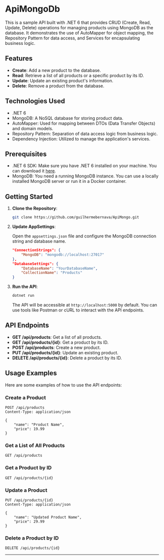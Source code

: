 # ApiMongoDb

This is a sample API built with .NET 6 that provides CRUD (Create, Read, Update, Delete) operations for managing products using MongoDB as the database. It demonstrates the use of AutoMapper for object mapping, the Repository Pattern for data access, and Services for encapsulating business logic.

## Features

- **Create**: Add a new product to the database.
- **Read**: Retrieve a list of all products or a specific product by its ID.
- **Update**: Update an existing product's information.
- **Delete**: Remove a product from the database.

## Technologies Used

- .NET 6
- MongoDB: A NoSQL database for storing product data.
- AutoMapper: Used for mapping between DTOs (Data Transfer Objects) and domain models.
- Repository Pattern: Separation of data access logic from business logic.
- Dependency Injection: Utilized to manage the application's services.

## Prerequisites

- .NET 6 SDK: Make sure you have .NET 6 installed on your machine. You can download it [here](https://dotnet.microsoft.com/download/dotnet/6.0).
- MongoDB: You need a running MongoDB instance. You can use a locally installed MongoDB server or run it in a Docker container.

## Getting Started

1. **Clone the Repository**:

   ```bash
   git clone https://github.com/guilhermebernava/ApiMongo.git
   ```

2. **Update AppSettings**:

   Open the `appsettings.json` file and configure the MongoDB connection string and database name.

   ```json
   "ConnectionStrings": {
       "MongoDB": "mongodb://localhost:27017"
   },
   "DatabaseSettings": {
       "DatabaseName": "YourDatabaseName",
       "CollectionName": "Products"
   }
   ```

3. **Run the API**:

   ```bash
   dotnet run
   ```

   The API will be accessible at `http://localhost:5000` by default. You can use tools like Postman or cURL to interact with the API endpoints.

## API Endpoints

- **GET /api/products**: Get a list of all products.
- **GET /api/products/{id}**: Get a product by its ID.
- **POST /api/products**: Create a new product.
- **PUT /api/products/{id}**: Update an existing product.
- **DELETE /api/products/{id}**: Delete a product by its ID.

## Usage Examples

Here are some examples of how to use the API endpoints:

### Create a Product

```http
POST /api/products
Content-Type: application/json

{
    "name": "Product Name",
    "price": 19.99
}
```

### Get a List of All Products

```http
GET /api/products
```

### Get a Product by ID

```http
GET /api/products/{id}
```

### Update a Product

```http
PUT /api/products/{id}
Content-Type: application/json

{
    "name": "Updated Product Name",
    "price": 29.99
}
```

### Delete a Product by ID

```http
DELETE /api/products/{id}
```

---
